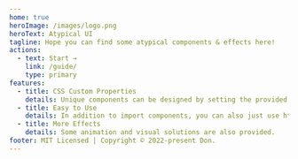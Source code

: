 ```yaml
---
home: true
heroImage: /images/logo.png
heroText: Atypical UI
tagline: Hope you can find some atypical components & effects here!
actions:
  - text: Start →
    link: /guide/
    type: primary
features:
  - title: CSS Custom Properties
    details: Unique components can be designed by setting the provided css custom properties.
  - title: Easy to Use
    details: In addition to import components, you can also just use html `class` to achieve visual effects.
  - title: More Effects
    details: Some animation and visual solutions are also provided.
footer: MIT Licensed | Copyright © 2022-present Don.
---
```

